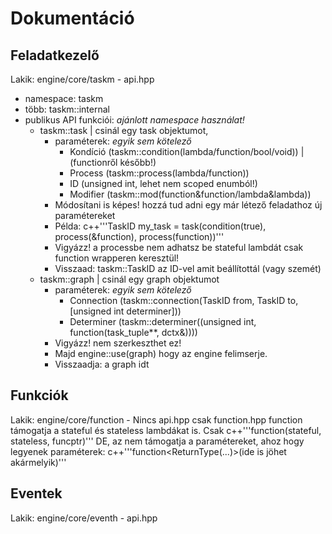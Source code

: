 # Dokumentáció

## Feladatkezelő

Lakik: engine/core/taskm - api.hpp
- namespace: taskm
- több: taskm::internal
- publikus API funkciói: *ajánlott namespace használat!*
  - taskm::task | csinál egy task objektumot,
    - paraméterek: *egyik sem kötelező*
      - Kondíció (taskm::condition(lambda/function/bool/void)) | (functionről később!)
      - Process (taskm::process(lambda/function))
      - ID (unsigned int, lehet nem scoped enumból!)
      - Modifier (taskm::mod(function&function/lambda&lambda))
    - Módosítani is képes! hozzá tud adni egy már létező feladathoz új paramétereket
    - Példa: c++'''TaskID my_task = task(condition(true), process(&function), process(function))'''
    - Vigyázz! a processbe nem adhatsz be stateful lambdát csak function wrapperen keresztül!
    - Visszaad: taskm::TaskID az ID-vel amit beállítottál (vagy szemét)
  - taskm::graph | csinál egy graph objektumot
    - paraméterek: *egyik sem kötelező*
      - Connection (taskm::connection(TaskID from, TaskID to, [unsigned int determiner]))
      - Determiner (taskm::determiner((unsigned int, function<void>(task_tuple**, dctx&))))
    - Vigyázz! nem szerkeszthet ez!
    - Majd engine::use(graph) hogy az engine felimserje.
    - Visszaadja: a graph idt


## Funkciók

Lakik: engine/core/function - Nincs api.hpp csak function.hpp
function támogatja a stateful és stateless lambdákat is. Csak c++'''function<ReturnType>(stateful, stateless, funcptr)'''
DE, az nem támogatja a paramétereket, ahoz hogy legyenek paraméterek: c++'''function<ReturnType(...)>(ide is jöhet akármelyik)'''

## Eventek

Lakik: engine/core/eventh - api.hpp